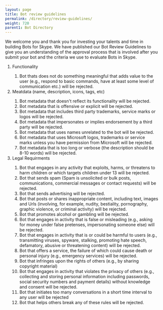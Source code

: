 ```yaml
---
layout: page
title: Bot review guidelines
permalink: /directory/review-guidelines/
weight: 720
parent1: Bot Directory
---
```



We welcome you and thank you for investing your talents and time in building Bots for Skype. We have published our Bot Review Guidelines to give you an understanding of the approval process that is involved after you submit your bot and the criteria we use to evaluate Bots in Skype.


<section>
  <ol class="list-counter">
    <li>Functionality</li>
      <ol>
        <li>Bot thats does not do something meaningful that adds value to the user (e.g., respond to basic commands, have at least some level of communication etc.) will be rejected.</li>
      </ol>
    <li>Meatdata (name, description, icons, tags, etc)</li>
      <ol>
          <li>Bot metadata that doesn't reflect its functionality will be rejected.</li>
          <li>Bot metadata that is offensive or explicit will be rejected.</li>
          <li>Bot metadata that includes third party trademarks, service marks or logos will be rejected.</li>
          <li>Bot metadata that impersonates or implies endorsement by a third party will be rejected.</li>
          <li>Bot metadata that uses names unrelated to the bot will be rejected.</li>
          <li>Bot metadata that uses Microsoft logos, trademarks or service marks unless you have permission from Microsoft will be rejected.</li>
          <li>Bot metadata that is too long or verbose (the description should be 8-10 words)  will be rejected.</li>
      </ol>
    <li>Legal Requirments</li>
      <ol>
        <li>Bot that engages in any activity that exploits, harms, or threatens to harm children or which targets children under 13 will be rejected.</li>
        <li>Bot that sends spam (Spam is unsolicited or bulk posts, communications, commercial messages or contact requests) will be rejected.</li>
        <li>Bot that sends advertising will be rejected.</li>
        <li>Bot that posts or shares inappropriate content, including text, images and Urls (involving, for example, nudity, bestiality, pornography, graphic violence, or criminal activity) will be rejected.</li>      
        <li>Bot that promotes alcohol or gambling will be rejected.</li>
        <li>Bot that engages in activity that is false or misleading (e.g., asking for money under false pretenses, impersonating someone else) will be rejected.<br>
        </li><li>Bot that engages in activity that is or could be harmful to users (e.g., transmitting viruses, spyware, stalking, promoting hate speech, defamatory, abusive or threatening content) will be rejected.</li>
        <li>Bot that offers a service, the failure of which could cause death or personal injury (e.g., emergency services) will be rejected.</li>
        <li>Bot that infringes upon the rights of others (e.g., by sharing copyright material)</li>
        <li>Bot that engages in activity that violates the privacy of others (e.g., collecting and storing personal information including passwords, social security numbers and payment details) without knowledge and consent will be rejected.</li>
        <li>Bot that initiates too many conversations in a short time interval to any user will be rejected</li>
        <li>Bot that helps others break any of these rules will be rejected.<p></p></li>
      </ol>
  </ol>
</section>